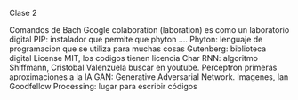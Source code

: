 Clase 2

Comandos de Bach
Google colaboration (laboration) es como un laboratorio digital
PIP: instalador que permite que phyton ....
Phyton: lenguaje de programacion que se utiliza para muchas cosas
Gutenberg: biblioteca digital
License MIT, los codigos tienen licencia
Char RNN: algoritmo
Shiffmann, Cristobal Valenzuela buscar en youtube.
Perceptron primeras aproximaciones a la IA
GAN: Generative Adversarial Network. Imagenes, Ian Goodfellow
Processing: lugar para escribir códigos
